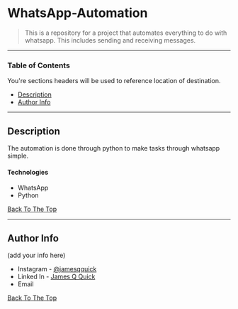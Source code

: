 # WhatsApp-Automation

> This is a repository for a project that automates everything to do with whatsapp. This includes sending and receiving messages. 

---

### Table of Contents
You're sections headers will be used to reference location of destination.

- [Description](#description)
- [Author Info](#author-info)

---

## Description

The automation is done through python to make tasks through whatsapp simple.

#### Technologies

- WhatsApp
- Python

[Back To The Top](#read-me-template)

---

## Author Info

(add your info here)

- Instagram - [@jamesqquick](https://twitter.com/jamesqquick)
- Linked In - [James Q Quick](https://jamesqquick.com)
- Email 

[Back To The Top](#read-me-template)
